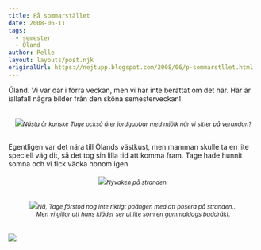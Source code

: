 ```yaml
---
title: På sommarstället
date: 2008-06-11
tags: 
  - semester
  - Öland	
author: Pelle
layout: layouts/post.njk
originalUrl: https://nejtupp.blogspot.com/2008/06/p-sommarstllet.html
---
```


Öland. Vi var där i förra veckan, men vi har inte berättat om det här. Här är iallafall några bilder från den sköna semesterveckan!<br><br><div style="text-align: center;"><img src="../../../../img/_MG_2053_1024pix.jpg"><span style="font-size:85%;"><span style="font-style: italic;">Nästa år kanske Tage också äter jordgubbar med mjölk när vi sitter på verandan?<br><br><br></span></span><div style="text-align: left;">Egentligen var det nära till Ölands västkust, men mamman skulle ta en lite speciell väg dit, så det tog sin lilla tid att komma fram. Tage hade hunnit somna och vi fick väcka honom igen.<br></div><br></div><div style="text-align: center;"><img src="../../../../img/_MG_2041_1024pix.jpg"><span style="font-size:85%;"><span style="font-style: italic;">Nyvaken på stranden.<br><br><br></span></span></div><div style="text-align: center;"><img src="../../../../img/_MG_2030_1024pix.jpg"><span style="font-size:85%;"><span style="font-style: italic;">Nä, Tage förstod nog inte riktigt poängen med att posera på stranden...<br>Men vi gillar att hans kläder ser ut lite som en gammaldags baddräkt.<br><br></span></span></div><br><img src="../../../../img/_MG_2005_1024pix.jpg">
<!-- no comments on this post -->